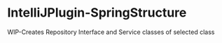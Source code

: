 # IntelliJPlugin-SpringStructure
  WIP-Creates Repository Interface and Service classes of selected class
